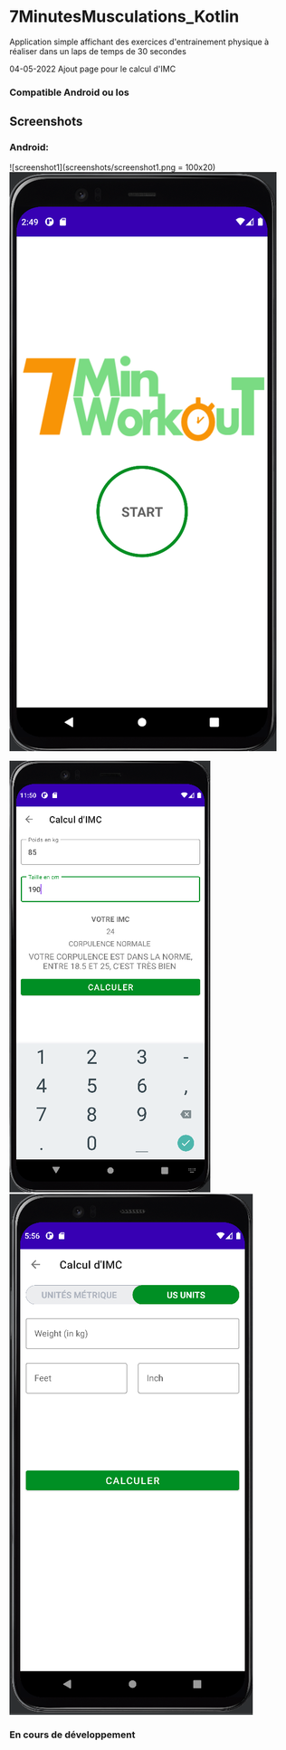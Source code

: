 # 7MinutesMusculations_Kotlin

Application simple affichant des exercices d'entrainement physique à réaliser dans un laps de temps de 30 secondes 

04-05-2022
Ajout page pour le calcul d'IMC

### Compatible Android ou Ios

## Screenshots


### Android:

![screenshot1](screenshots/screenshot1.png = 100x20) 
![screenshot2](screenshots/screenshot2.png)

![screenshot3](screenshots/screenshot3.png)
![screenshot4](screenshots/screenshot4.png)


### En cours de développement
